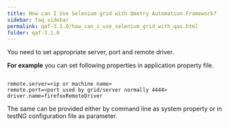 ```yaml
---
title: How can I Use Selenium grid with Qmetry Automation Framework?
sidebar: faq_sidebar
permalink: qaf-3.1.0/how_can_i_use_selenium_grid_with_qas.html
folder: qaf-3.1.0
---
```


You need to set appropriate server, port and remote driver.

**For example** you can set following properties in application property file.

```properties

remote.server=<ip or machine name>
remote.port=<port used by grid/server normally 4444>
driver.name=firefoxRemoteDriver

```

The same can be provided either by command line as system property or in testNG configuration file as parameter.

